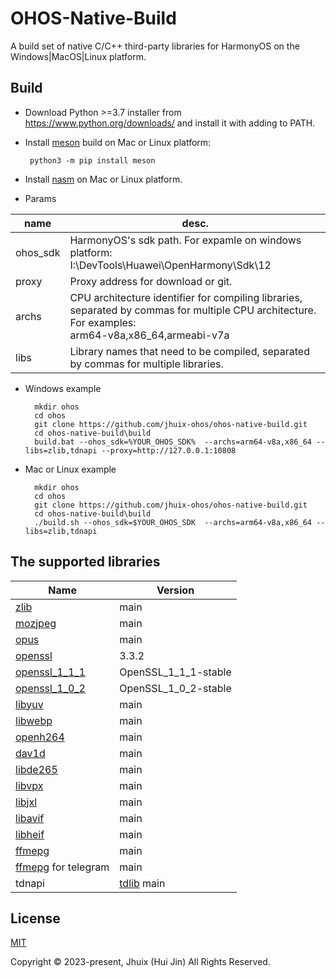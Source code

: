 # OHOS-Native-Build

A build set of native C/C++ third-party libraries for HarmonyOS on the Windows|MacOS|Linux platform. 

## Build

- Download Python >=3.7 installer from https://www.python.org/downloads/ and install it with adding to PATH.

- Install [meson](https://mesonbuild.com) build on Mac or Linux platform: 
  
       python3 -m pip install meson

- Install [nasm](https://www.nasm.us/) on Mac or Linux platform.      

* Params

|name|desc.|
|----|----|
|ohos_sdk|HarmonyOS's sdk path. For expamle on windows platform: <br> I:\DevTools\Huawei\OpenHarmony\Sdk\12 |
|proxy|Proxy address for download or git. |
|archs|CPU architecture identifier for compiling libraries, separated by commas for multiple CPU architecture. For examples: <br> arm64-v8a,x86_64,armeabi-v7a |
|libs|Library names that need to be compiled, separated by commas for multiple libraries.|



* Windows example

        mkdir ohos
        cd ohos
        git clone https://github.com/jhuix-ohos/ohos-native-build.git
        cd ohos-native-build\build
        build.bat --ohos_sdk=%YOUR_OHOS_SDK%  --archs=arm64-v8a,x86_64 --libs=zlib,tdnapi --proxy=http://127.0.0.1:10808

* Mac or Linux example

        mkdir ohos
        cd ohos
        git clone https://github.com/jhuix-ohos/ohos-native-build.git
        cd ohos-native-build\build
        ./build.sh --ohos_sdk=$YOUR_OHOS_SDK  --archs=arm64-v8a,x86_64 --libs=zlib,tdnapi

## The supported libraries

|Name|Version|
|----|----|
|[zlib](https://github.com/madler/zlib.git)|main|
|[mozjpeg](https://github.com/mozilla/mozjpeg.git)|main|
|[opus](https://github.com/xiph/opus.git)|main|
|[openssl](https://github.com/openssl/openssl/archive/refs/tags/openssl-3.3.2.tar.gz)|3.3.2|
|[openssl_1_1_1](https://github.com/openssl/openssl.git)|OpenSSL_1_1_1-stable|
|[openssl_1_0_2](https://github.com/openssl/openssl.git)|OpenSSL_1_0_2-stable|
|[libyuv](https://chromium.googlesource.com/libyuv/libyuv)|main|
|[libwebp](https://github.com/webmproject/libwebp.git)|main|
|[openh264](https://github.com/cisco/openh264.git)|main|
|[dav1d](https://code.videolan.org/videolan/dav1d.git)|main|
|[libde265](https://github.com/strukturag/libde265.git)|main|
|[libvpx](https://github.com/webmproject/libvpx.git)|main|
|[libjxl](https://github.com/libjxl/libjxl.git)|main|
|[libavif](https://github.com/AOMediaCodec/libavif.git)|main|
|[libheif](https://github.com/strukturag/libheif.git)|main|
|[ffmepg](https://github.com/FFmpeg/FFmpeg.git)|main|
|[ffmepg](https://github.com/FFmpeg/FFmpeg.git) for telegram|main|
|tdnapi|[tdlib](https://github.com/tdlib/td.git) main|

## License

[MIT](https://github.com/jhuix-ohos/ohos-native-build/blob/master/LICENSE)

Copyright © 2023-present, Jhuix (Hui Jin) All Rights Reserved.
